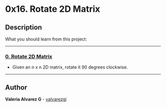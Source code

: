 # 0x16. Rotate 2D Matrix

## Description

What you should learn from this project:

---

### [0. Rotate 2D Matrix](./0-rotate_2d_matrix.py)

* Given an n x n 2D matrix, rotate it 90 degrees clockwise.

---

## Author

**Valeria Alvarez G** - [valvarezgi](https://github.com/valvarezgi)
